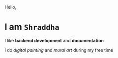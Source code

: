 Hello,

# I am <code>Shraddha</code>
I like <b>backend development</b> and <b>documentation</b>

I do <i>digital painting</i> and <i>mural art</i> during my free time

